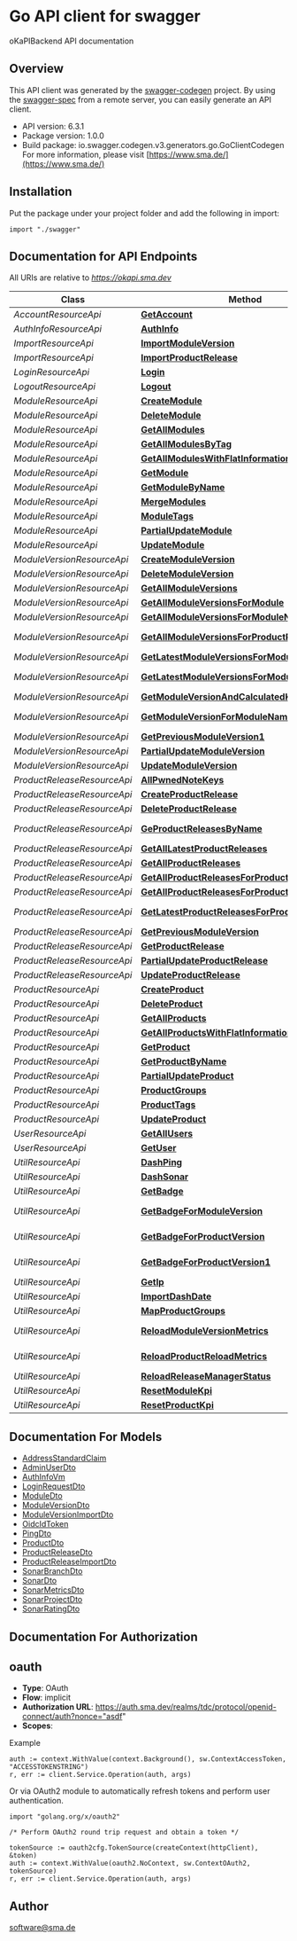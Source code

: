 # Go API client for swagger

oKaPIBackend API documentation

## Overview
This API client was generated by the [swagger-codegen](https://github.com/swagger-api/swagger-codegen) project.  By using the [swagger-spec](https://github.com/swagger-api/swagger-spec) from a remote server, you can easily generate an API client.

- API version: 6.3.1
- Package version: 1.0.0
- Build package: io.swagger.codegen.v3.generators.go.GoClientCodegen
For more information, please visit [https://www.sma.de/](https://www.sma.de/)

## Installation
Put the package under your project folder and add the following in import:
```golang
import "./swagger"
```

## Documentation for API Endpoints

All URIs are relative to *https://okapi.sma.dev*

Class | Method | HTTP request | Description
------------ | ------------- | ------------- | -------------
*AccountResourceApi* | [**GetAccount**](docs/AccountResourceApi.md#getaccount) | **Get** /api/account | 
*AuthInfoResourceApi* | [**AuthInfo**](docs/AuthInfoResourceApi.md#authinfo) | **Get** /api/auth-info | 
*ImportResourceApi* | [**ImportModuleVersion**](docs/ImportResourceApi.md#importmoduleversion) | **Post** /api/kpi/import/module-version | 
*ImportResourceApi* | [**ImportProductRelease**](docs/ImportResourceApi.md#importproductrelease) | **Post** /api/kpi/import/product-release | 
*LoginResourceApi* | [**Login**](docs/LoginResourceApi.md#login) | **Post** /api/login | 
*LogoutResourceApi* | [**Logout**](docs/LogoutResourceApi.md#logout) | **Post** /api/logout | 
*ModuleResourceApi* | [**CreateModule**](docs/ModuleResourceApi.md#createmodule) | **Post** /api/kpi/modules | 
*ModuleResourceApi* | [**DeleteModule**](docs/ModuleResourceApi.md#deletemodule) | **Delete** /api/kpi/modules/{id} | 
*ModuleResourceApi* | [**GetAllModules**](docs/ModuleResourceApi.md#getallmodules) | **Get** /api/kpi/modules | 
*ModuleResourceApi* | [**GetAllModulesByTag**](docs/ModuleResourceApi.md#getallmodulesbytag) | **Get** /api/kpi/modules/tag/{tag} | 
*ModuleResourceApi* | [**GetAllModulesWithFlatInformation**](docs/ModuleResourceApi.md#getallmoduleswithflatinformation) | **Get** /api/kpi/modules/all | 
*ModuleResourceApi* | [**GetModule**](docs/ModuleResourceApi.md#getmodule) | **Get** /api/kpi/modules/{id} | 
*ModuleResourceApi* | [**GetModuleByName**](docs/ModuleResourceApi.md#getmodulebyname) | **Get** /api/kpi/modules/by-name/{moduleName} | 
*ModuleResourceApi* | [**MergeModules**](docs/ModuleResourceApi.md#mergemodules) | **Post** /api/kpi/modules/merge/{fromId}/{intoId} | 
*ModuleResourceApi* | [**ModuleTags**](docs/ModuleResourceApi.md#moduletags) | **Get** /api/kpi/modules/tags | 
*ModuleResourceApi* | [**PartialUpdateModule**](docs/ModuleResourceApi.md#partialupdatemodule) | **Patch** /api/kpi/modules | 
*ModuleResourceApi* | [**UpdateModule**](docs/ModuleResourceApi.md#updatemodule) | **Put** /api/kpi/modules | 
*ModuleVersionResourceApi* | [**CreateModuleVersion**](docs/ModuleVersionResourceApi.md#createmoduleversion) | **Post** /api/kpi/module-versions | 
*ModuleVersionResourceApi* | [**DeleteModuleVersion**](docs/ModuleVersionResourceApi.md#deletemoduleversion) | **Delete** /api/kpi/module-versions/{id} | 
*ModuleVersionResourceApi* | [**GetAllModuleVersions**](docs/ModuleVersionResourceApi.md#getallmoduleversions) | **Get** /api/kpi/module-versions | 
*ModuleVersionResourceApi* | [**GetAllModuleVersionsForModule**](docs/ModuleVersionResourceApi.md#getallmoduleversionsformodule) | **Get** /api/kpi/module-versions/by-module/{moduleId} | 
*ModuleVersionResourceApi* | [**GetAllModuleVersionsForModuleName**](docs/ModuleVersionResourceApi.md#getallmoduleversionsformodulename) | **Get** /api/kpi/module-versions/by-name/{moduleName} | 
*ModuleVersionResourceApi* | [**GetAllModuleVersionsForProductRelease**](docs/ModuleVersionResourceApi.md#getallmoduleversionsforproductrelease) | **Get** /api/kpi/module-versions/by-product-release/{productReleaseId} | 
*ModuleVersionResourceApi* | [**GetLatestModuleVersionsForModule**](docs/ModuleVersionResourceApi.md#getlatestmoduleversionsformodule) | **Get** /api/kpi/module-versions/latest | 
*ModuleVersionResourceApi* | [**GetLatestModuleVersionsForModule1**](docs/ModuleVersionResourceApi.md#getlatestmoduleversionsformodule1) | **Get** /api/kpi/module-versions/latest/by-module/{moduleId} | 
*ModuleVersionResourceApi* | [**GetModuleVersionAndCalculatedKpi**](docs/ModuleVersionResourceApi.md#getmoduleversionandcalculatedkpi) | **Get** /api/kpi/module-versions/{id} | 
*ModuleVersionResourceApi* | [**GetModuleVersionForModuleNameWithRevision**](docs/ModuleVersionResourceApi.md#getmoduleversionformodulenamewithrevision) | **Get** /api/kpi/module-versions/by-module/{moduleName}/{revision} | 
*ModuleVersionResourceApi* | [**GetPreviousModuleVersion1**](docs/ModuleVersionResourceApi.md#getpreviousmoduleversion1) | **Get** /api/kpi/module-versions/previous/{id} | 
*ModuleVersionResourceApi* | [**PartialUpdateModuleVersion**](docs/ModuleVersionResourceApi.md#partialupdatemoduleversion) | **Patch** /api/kpi/module-versions | 
*ModuleVersionResourceApi* | [**UpdateModuleVersion**](docs/ModuleVersionResourceApi.md#updatemoduleversion) | **Put** /api/kpi/module-versions | 
*ProductReleaseResourceApi* | [**AllPwnedNoteKeys**](docs/ProductReleaseResourceApi.md#allpwnednotekeys) | **Get** /api/kpi/product-releases/pwned-note-keys | 
*ProductReleaseResourceApi* | [**CreateProductRelease**](docs/ProductReleaseResourceApi.md#createproductrelease) | **Post** /api/kpi/product-releases | 
*ProductReleaseResourceApi* | [**DeleteProductRelease**](docs/ProductReleaseResourceApi.md#deleteproductrelease) | **Delete** /api/kpi/product-releases/{id} | 
*ProductReleaseResourceApi* | [**GeProductReleasesByName**](docs/ProductReleaseResourceApi.md#geproductreleasesbyname) | **Get** /api/kpi/product-releases/by-name/{productName}/{revision} | 
*ProductReleaseResourceApi* | [**GetAllLatestProductReleases**](docs/ProductReleaseResourceApi.md#getalllatestproductreleases) | **Get** /api/kpi/product-releases/latest | 
*ProductReleaseResourceApi* | [**GetAllProductReleases**](docs/ProductReleaseResourceApi.md#getallproductreleases) | **Get** /api/kpi/product-releases | 
*ProductReleaseResourceApi* | [**GetAllProductReleasesForProduct**](docs/ProductReleaseResourceApi.md#getallproductreleasesforproduct) | **Get** /api/kpi/product-releases/by-product/{productId} | 
*ProductReleaseResourceApi* | [**GetAllProductReleasesForProductName**](docs/ProductReleaseResourceApi.md#getallproductreleasesforproductname) | **Get** /api/kpi/product-releases/by-name/{productName} | 
*ProductReleaseResourceApi* | [**GetLatestProductReleasesForProduct**](docs/ProductReleaseResourceApi.md#getlatestproductreleasesforproduct) | **Get** /api/kpi/product-releases/latest/by-product/{productId} | 
*ProductReleaseResourceApi* | [**GetPreviousModuleVersion**](docs/ProductReleaseResourceApi.md#getpreviousmoduleversion) | **Get** /api/kpi/product-releases/previous/{id} | 
*ProductReleaseResourceApi* | [**GetProductRelease**](docs/ProductReleaseResourceApi.md#getproductrelease) | **Get** /api/kpi/product-releases/{id} | 
*ProductReleaseResourceApi* | [**PartialUpdateProductRelease**](docs/ProductReleaseResourceApi.md#partialupdateproductrelease) | **Patch** /api/kpi/product-releases | 
*ProductReleaseResourceApi* | [**UpdateProductRelease**](docs/ProductReleaseResourceApi.md#updateproductrelease) | **Put** /api/kpi/product-releases | 
*ProductResourceApi* | [**CreateProduct**](docs/ProductResourceApi.md#createproduct) | **Post** /api/kpi/products | 
*ProductResourceApi* | [**DeleteProduct**](docs/ProductResourceApi.md#deleteproduct) | **Delete** /api/kpi/products/{id} | 
*ProductResourceApi* | [**GetAllProducts**](docs/ProductResourceApi.md#getallproducts) | **Get** /api/kpi/products | 
*ProductResourceApi* | [**GetAllProductsWithFlatInformation**](docs/ProductResourceApi.md#getallproductswithflatinformation) | **Get** /api/kpi/products/all | 
*ProductResourceApi* | [**GetProduct**](docs/ProductResourceApi.md#getproduct) | **Get** /api/kpi/products/{id} | 
*ProductResourceApi* | [**GetProductByName**](docs/ProductResourceApi.md#getproductbyname) | **Get** /api/kpi/products/by-name/{productName} | 
*ProductResourceApi* | [**PartialUpdateProduct**](docs/ProductResourceApi.md#partialupdateproduct) | **Patch** /api/kpi/products | 
*ProductResourceApi* | [**ProductGroups**](docs/ProductResourceApi.md#productgroups) | **Get** /api/kpi/products/groups | 
*ProductResourceApi* | [**ProductTags**](docs/ProductResourceApi.md#producttags) | **Get** /api/kpi/products/tags | 
*ProductResourceApi* | [**UpdateProduct**](docs/ProductResourceApi.md#updateproduct) | **Put** /api/kpi/products | 
*UserResourceApi* | [**GetAllUsers**](docs/UserResourceApi.md#getallusers) | **Get** /api/admin/users | 
*UserResourceApi* | [**GetUser**](docs/UserResourceApi.md#getuser) | **Get** /api/admin/users/{login} | 
*UtilResourceApi* | [**DashPing**](docs/UtilResourceApi.md#dashping) | **Get** /api/kpi/dash/ping | 
*UtilResourceApi* | [**DashSonar**](docs/UtilResourceApi.md#dashsonar) | **Get** /api/kpi/dash/sonar | 
*UtilResourceApi* | [**GetBadge**](docs/UtilResourceApi.md#getbadge) | **Get** /api/kpi/badge/{badge} | 
*UtilResourceApi* | [**GetBadgeForModuleVersion**](docs/UtilResourceApi.md#getbadgeformoduleversion) | **Get** /api/kpi/badge/module/{moduleName}/{moduleVersion} | 
*UtilResourceApi* | [**GetBadgeForProductVersion**](docs/UtilResourceApi.md#getbadgeforproductversion) | **Get** /api/kpi/badge/product/{productName}/{productVersion} | 
*UtilResourceApi* | [**GetBadgeForProductVersion1**](docs/UtilResourceApi.md#getbadgeforproductversion1) | **Get** /api/kpi/badge/product/by-susy/{susyId}/{productVersion} | 
*UtilResourceApi* | [**GetIp**](docs/UtilResourceApi.md#getip) | **Get** /api/kpi/ip | 
*UtilResourceApi* | [**ImportDashDate**](docs/UtilResourceApi.md#importdashdate) | **Get** /api/kpi/force-import | 
*UtilResourceApi* | [**MapProductGroups**](docs/UtilResourceApi.md#mapproductgroups) | **Get** /api/kpi/map-product-groups | 
*UtilResourceApi* | [**ReloadModuleVersionMetrics**](docs/UtilResourceApi.md#reloadmoduleversionmetrics) | **Post** /api/kpi/reload/metrics/module-version/{moduleVersionId} | 
*UtilResourceApi* | [**ReloadProductReloadMetrics**](docs/UtilResourceApi.md#reloadproductreloadmetrics) | **Post** /api/kpi/reload/metrics/product-release/{productReleaseId} | 
*UtilResourceApi* | [**ReloadReleaseManagerStatus**](docs/UtilResourceApi.md#reloadreleasemanagerstatus) | **Post** /api/kpi/reload/release-manager-status | 
*UtilResourceApi* | [**ResetModuleKpi**](docs/UtilResourceApi.md#resetmodulekpi) | **Post** /api/kpi/reset/kpi/module | 
*UtilResourceApi* | [**ResetProductKpi**](docs/UtilResourceApi.md#resetproductkpi) | **Post** /api/kpi/reset/kpi/product | 

## Documentation For Models

 - [AddressStandardClaim](docs/AddressStandardClaim.md)
 - [AdminUserDto](docs/AdminUserDto.md)
 - [AuthInfoVm](docs/AuthInfoVm.md)
 - [LoginRequestDto](docs/LoginRequestDto.md)
 - [ModuleDto](docs/ModuleDto.md)
 - [ModuleVersionDto](docs/ModuleVersionDto.md)
 - [ModuleVersionImportDto](docs/ModuleVersionImportDto.md)
 - [OidcIdToken](docs/OidcIdToken.md)
 - [PingDto](docs/PingDto.md)
 - [ProductDto](docs/ProductDto.md)
 - [ProductReleaseDto](docs/ProductReleaseDto.md)
 - [ProductReleaseImportDto](docs/ProductReleaseImportDto.md)
 - [SonarBranchDto](docs/SonarBranchDto.md)
 - [SonarDto](docs/SonarDto.md)
 - [SonarMetricsDto](docs/SonarMetricsDto.md)
 - [SonarProjectDto](docs/SonarProjectDto.md)
 - [SonarRatingDto](docs/SonarRatingDto.md)

## Documentation For Authorization

## oauth
- **Type**: OAuth
- **Flow**: implicit
- **Authorization URL**: https://auth.sma.dev/realms/tdc/protocol/openid-connect/auth?nonce="asdf"
- **Scopes**: 

Example
```golang
auth := context.WithValue(context.Background(), sw.ContextAccessToken, "ACCESSTOKENSTRING")
r, err := client.Service.Operation(auth, args)
```

Or via OAuth2 module to automatically refresh tokens and perform user authentication.
```golang
import "golang.org/x/oauth2"

/* Perform OAuth2 round trip request and obtain a token */

tokenSource := oauth2cfg.TokenSource(createContext(httpClient), &token)
auth := context.WithValue(oauth2.NoContext, sw.ContextOAuth2, tokenSource)
r, err := client.Service.Operation(auth, args)
```

## Author

software@sma.de
